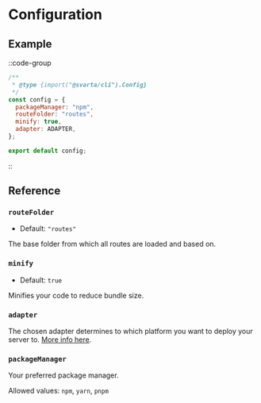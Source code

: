 # Configuration

## Example

::code-group

```js [svarta.config.mjs]
/**
 * @type {import("@svarta/cli").Config}
 */
const config = {
  packageManager: "npm",
  routeFolder: "routes",
  minify: true,
  adapter: ADAPTER,
};

export default config;
```

::

## Reference

### `routeFolder`

- Default: `"routes"`

The base folder from which all routes are loaded and based on.

### `minify`

- Default: `true`

Minifies your code to reduce bundle size.

### `adapter`

The chosen adapter determines to which platform you want to deploy your server to. [More info here](/adapters).

### `packageManager`

Your preferred package manager.

Allowed values: `npm`, `yarn`, `pnpm`
